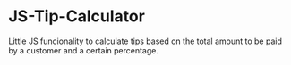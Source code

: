 # JS-Tip-Calculator

Little JS funcionality to calculate tips based on the total amount to be paid by a customer and a certain percentage.
